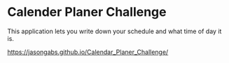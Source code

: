 # Calender Planer Challenge

This application lets you write down your schedule and what time of day it is.

https://jasongabs.github.io/Calendar_Planer_Challenge/